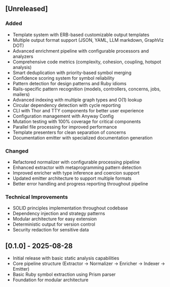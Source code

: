 ## [Unreleased]

### Added
- Template system with ERB-based customizable output templates
- Multiple output format support (JSON, YAML, LLM markdown, GraphViz DOT)
- Advanced enrichment pipeline with configurable processors and analyzers
- Comprehensive code metrics (complexity, cohesion, coupling, hotspot analysis)
- Smart deduplication with priority-based symbol merging
- Confidence scoring system for symbol reliability
- Pattern detection for design patterns and Ruby idioms
- Rails-specific pattern recognition (models, controllers, concerns, jobs, mailers)
- Advanced indexing with multiple graph types and O(1) lookup
- Circular dependency detection with cycle reporting
- CLI with Thor and TTY components for better user experience
- Configuration management with Anyway Config
- Mutation testing with 100% coverage for critical components
- Parallel file processing for improved performance
- Template presenters for clean separation of concerns
- Documentation emitter with specialized documentation generation

### Changed
- Refactored normalizer with configurable processing pipeline
- Enhanced extractor with metaprogramming pattern detection
- Improved enricher with type inference and coercion support
- Updated emitter architecture to support multiple formats
- Better error handling and progress reporting throughout pipeline

### Technical Improvements
- SOLID principles implementation throughout codebase
- Dependency injection and strategy patterns
- Modular architecture for easy extension
- Deterministic output for version control
- Security redaction for sensitive data

## [0.1.0] - 2025-08-28

- Initial release with basic static analysis capabilities
- Core pipeline structure (Extractor → Normalizer → Enricher → Indexer → Emitter)
- Basic Ruby symbol extraction using Prism parser
- Foundation for modular architecture
